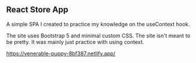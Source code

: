 ## React Store App
A simple SPA I created to practice my knowledge on the useContext hook.

The site uses Bootstrap 5 and minimal custom CSS. The site isn't meant to be pretty. It was mainly just practice with using context.

https://venerable-puppy-8bf387.netlify.app/
